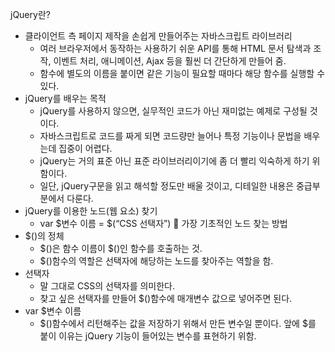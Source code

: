 jQuery란?
- 클라이언트 측 페이지 제작을 손쉽게 만들어주는 자바스크립트 라이브러리
    - 여러 브라우저에서 동작하는 사용하기 쉬운 API를 통해 HTML 문서 탐색과 조작, 이벤트 처리, 애니메이션, Ajax 등을 훨씬 더 간단하게 만들어 줌.
    - 함수에 별도의 이름을 붙이면 같은 기능이 필요할 때마다 해당 함수를 실행할 수 있다. 
- jQuery를 배우는 목적
    - jQuery를 사용하지 않으면, 실무적인 코드가 아닌 재미없는 예제로 구성될 것이다.
    - 자바스크립트로 코드를 짜게 되면 코드량만 늘어나 특정 기능이나 문법을 배우는데 집중이 어렵다.
    - jQuery는 거의 표준 아닌 표준 라이브러리이기에 좀 더 빨리 익숙하게 하기 위함이다.
    - 일단, jQuery구문을 읽고 해석할 정도만 배울 것이고, 디테일한 내용은 중급부분에서 다룬다.
- jQuery를 이용한 노드(웹 요소) 찾기
    - var $변수 이름 = $(“CSS 선택자”)    가장 기초적인 노드 찾는 방법
- $()의 정체
    - $()은 함수 이름이 $()인 함수를 호출하는 것.
    - $()함수의 역할은 선택자에 해당하는 노드를 찾아주는 역할을 함.
- 선택자
    - 말 그대로 CSS의 선택자를 의미한다.
    - 찾고 싶은 선택자를 만들어 $()함수에 매개변수 값으로 넣어주면 된다.
- var $변수 이름
    - $()함수에서 리턴해주는 값을 저장하기 위해서 만든 변수일 뿐이다. 앞에 $를 붙이 이유는 jQuery 기능이 들어있는 변수를 표현하기 위함.

